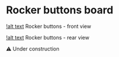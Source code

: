 # Rocker buttons board

[!alt text](https://github.com/Openpipes-org/Rocker_buttons_PCB/blob/main/images/rocker_buttons_front.png)
Rocker buttons - front view

[!alt text](https://github.com/Openpipes-org/Rocker_buttons_PCB/blob/main/images/rocker_buttons_rear.png)
Rocker buttons - rear view

⚠️ Under construction
